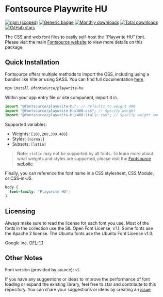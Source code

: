 # Fontsource Playwrite HU

[![npm (scoped)](https://img.shields.io/npm/v/@fontsource/playwrite-hu?color=brightgreen)](https://www.npmjs.com/package/@fontsource/playwrite-hu) [![Generic badge](https://img.shields.io/badge/fontsource-passing-brightgreen)](https://github.com/fontsource/fontsource) [![Monthly downloads](https://badgen.net/npm/dm/@fontsource/playwrite-hu)](https://github.com/fontsource/fontsource) [![Total downloads](https://badgen.net/npm/dt/@fontsource/playwrite-hu)](https://github.com/fontsource/fontsource) [![GitHub stars](https://img.shields.io/github/stars/fontsource/fontsource.svg?style=social&label=Star)](https://github.com/fontsource/fontsource/stargazers)

The CSS and web font files to easily self-host the “Playwrite HU” font. Please visit the main [Fontsource website](https://fontsource.org/fonts/playwrite-hu) to view more details on this package.

## Quick Installation

Fontsource offers multiple methods to import the CSS, including using a bundler like Vite or using SASS. You can find full documentation [here](https://fontsource.org/docs/getting-started/introduction).

```javascript
npm install @fontsource/playwrite-hu
```

Within your app entry file or site component, import it in.

```javascript
import "@fontsource/playwrite-hu"; // Defaults to weight 400
import "@fontsource/playwrite-hu/400.css"; // Specify weight
import "@fontsource/playwrite-hu/400-italic.css"; // Specify weight and style
```

Supported variables:
- Weights: `[100,200,300,400]`
- Styles: `[normal]`
- Subsets: `[latin]`

> Note: `italic` may not be supported by all fonts. To learn more about what weights and styles are supported, please visit the [Fontsource website](https://fontsource.org/fonts/playwrite-hu).

Finally, you can reference the font name in a CSS stylesheet, CSS Module, or CSS-in-JS.

```css
body {
  font-family: "Playwrite HU";
}
```

## Licensing
Always make sure to read the license for each font you use. Most of the fonts in the collection use the SIL Open Font License, v1.1. Some fonts use the Apache 2 license. The Ubuntu fonts use the Ubuntu Font License v1.0.

Google Inc.
[OFL-1.1](http://scripts.sil.org/OFL)

## Other Notes
Font version (provided by source): `v5`.

If you have any suggestions or ideas to improve the performance of font loading or expand the existing library, feel free to star and contribute to this repository. You can share your suggestions or ideas by creating an [issue](https://github.com/fontsource/fontsource/issues).